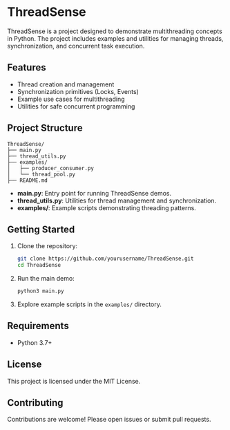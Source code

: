 # ThreadSense

ThreadSense is a project designed to demonstrate multithreading concepts in Python. The project includes examples and utilities for managing threads, synchronization, and concurrent task execution.

## Features

- Thread creation and management
- Synchronization primitives (Locks, Events)
- Example use cases for multithreading
- Utilities for safe concurrent programming

## Project Structure

```
ThreadSense/
├── main.py
├── thread_utils.py
├── examples/
│   ├── producer_consumer.py
│   └── thread_pool.py
├── README.md
```

- **main.py**: Entry point for running ThreadSense demos.
- **thread_utils.py**: Utilities for thread management and synchronization.
- **examples/**: Example scripts demonstrating threading patterns.

## Getting Started

1. Clone the repository:
    ```bash
    git clone https://github.com/yourusername/ThreadSense.git
    cd ThreadSense
    ```

2. Run the main demo:
    ```bash
    python3 main.py
    ```

3. Explore example scripts in the `examples/` directory.

## Requirements

- Python 3.7+

## License

This project is licensed under the MIT License.

## Contributing

Contributions are welcome! Please open issues or submit pull requests.
